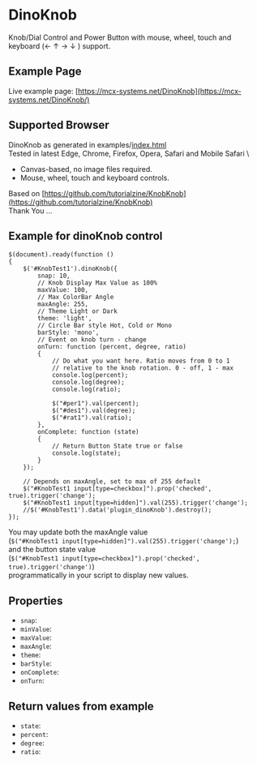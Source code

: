 # DinoKnob

Knob/Dial Control and Power Button with mouse, wheel, touch and keyboard (← ↑ → ↓ ) support.

## Example Page
Live example page: [https://mcx-systems.net/DinoKnob](https://mcx-systems.net/DinoKnob/)

## Supported Browser
DinoKnob as generated in examples/[index.html](examples/index.html) \
Tested in latest Edge, Chrome, Firefox, Opera, Safari and Mobile Safari \

- Canvas-based, no image files required.
- Mouse, wheel, touch and keyboard controls.

Based on [https://github.com/tutorialzine/KnobKnob](https://github.com/tutorialzine/KnobKnob) \
Thank You ...

Example for dinoKnob control
------------------------

```script
$(document).ready(function ()
{
	$('#KnobTest1').dinoKnob({
		snap: 10,
		// Knob Display Max Value as 100%
		maxValue: 100,
		// Max ColorBar Angle
		maxAngle: 255,
		// Theme Light or Dark
		theme: 'light',
		// Circle Bar style Hot, Cold or Mono
		barStyle: 'mono',
		// Event on knob turn - change
		onTurn: function (percent, degree, ratio)
		{
			// Do what you want here. Ratio moves from 0 to 1
		    // relative to the knob rotation. 0 - off, 1 - max
			console.log(percent);
			console.log(degree);
			console.log(ratio);

			$("#per1").val(percent);
			$("#des1").val(degree);
			$("#rat1").val(ratio);
		},
		onComplete: function (state)
		{
			// Return Button State true or false
			console.log(state);
		}
	});

	// Depends on maxAngle, set to max of 255 default
	$("#KnobTest1 input[type=checkbox]").prop('checked', true).trigger('change');
	$("#KnobTest1 input[type=hidden]").val(255).trigger('change');
	//$('#KnobTest1').data('plugin_dinoKnob').destroy();
});
```

You may update both the maxAngle value \
(`$("#KnobTest1 input[type=hidden]").val(255).trigger('change');`) \
and the button state value \
(`$("#KnobTest1 input[type=checkbox]").prop('checked', true).trigger('change')`) \
programmatically in your script to display new values.

Properties
----------

- `snap`: 
- `minValue`: 
- `maxValue`: 
- `maxAngle`: 
- `theme`: 
- `barStyle`: 
- `onComplete`: 
- `onTurn`: 

Return values from example
----------

- `state`: 
- `percent`: 
- `degree`:
- `ratio`: 
